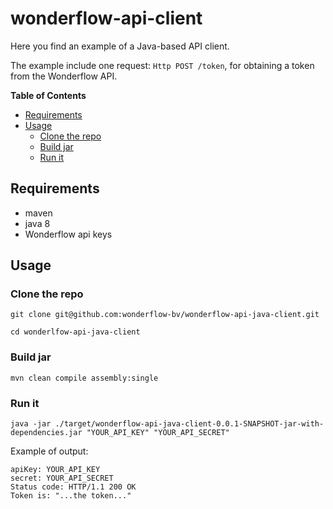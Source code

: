 # wonderflow-api-client


Here you find an example of a Java-based API client.

The example include one request: `Http POST /token`, for obtaining a token from the Wonderflow API.

<!-- START doctoc generated TOC please keep comment here to allow auto update -->
<!-- DON'T EDIT THIS SECTION, INSTEAD RE-RUN doctoc TO UPDATE -->
**Table of Contents**

- [Requirements](#requirements)
- [Usage](#usage)
  - [Clone the repo](#clone-the-repo)
  - [Build jar](#build-jar)
  - [Run it](#run-it)

<!-- END doctoc generated TOC please keep comment here to allow auto update -->


## Requirements

- maven
- java 8
- Wonderflow api keys

## Usage

### Clone the repo

```
git clone git@github.com:wonderflow-bv/wonderflow-api-java-client.git

cd wonderlfow-api-java-client
```

### Build jar

`mvn clean compile assembly:single`

### Run it

`java -jar ./target/wonderflow-api-java-client-0.0.1-SNAPSHOT-jar-with-dependencies.jar "YOUR_API_KEY" "YOUR_API_SECRET" `

Example of output:

```
apiKey: YOUR_API_KEY
secret: YOUR_API_SECRET
Status code: HTTP/1.1 200 OK
Token is: "...the token..."
```

